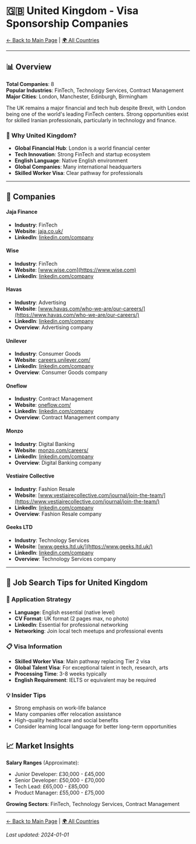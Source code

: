 # 🇬🇧 United Kingdom - Visa Sponsorship Companies

[← Back to Main Page](../../README.md) | [🌍 All Countries](../countries.md)

---

## 📊 Overview

**Total Companies**: 8  
**Popular Industries**: FinTech, Technology Services, Contract Management  
**Major Cities**: London, Manchester, Edinburgh, Birmingham

The UK remains a major financial and tech hub despite Brexit, with London being one of the world's leading FinTech centers. Strong opportunities exist for skilled Iranian professionals, particularly in technology and finance.

### 🎯 Why United Kingdom?

- **Global Financial Hub**: London is a world financial center
- **Tech Innovation**: Strong FinTech and startup ecosystem
- **English Language**: Native English environment
- **Global Companies**: Many international headquarters
- **Skilled Worker Visa**: Clear pathway for professionals

---

## 🏢 Companies

#### **Jaja Finance**
- **Industry**: FinTech
- **Website**: [jaja.co.uk/](https://jaja.co.uk/)
- **LinkedIn**: [linkedin.com/company](https://www.linkedin.com/company/jaja-finance/)

#### **Wise**
- **Industry**: FinTech
- **Website**: [www.wise.com](https://www.wise.com)
- **LinkedIn**: [linkedin.com/company](https://www.linkedin.com/company/wiseaccount/jobs/)

#### **Havas**
- **Industry**: Advertising
- **Website**: [www.havas.com/who-we-are/our-careers/](https://www.havas.com/who-we-are/our-careers/)
- **LinkedIn**: [linkedin.com/company](https://www.linkedin.com/company/havas/jobs/)
- **Overview**: Advertising company

#### **Unilever**
- **Industry**: Consumer Goods
- **Website**: [careers.unilever.com/](https://careers.unilever.com/)
- **LinkedIn**: [linkedin.com/company](https://www.linkedin.com/company/unilever/jobs/)
- **Overview**: Consumer Goods company

#### **Oneflow**
- **Industry**: Contract Management
- **Website**: [oneflow.com/](https://oneflow.com/)
- **LinkedIn**: [linkedin.com/company](https://www.linkedin.com/company/oneflowcom/jobs/)
- **Overview**: Contract Management company

#### **Monzo**
- **Industry**: Digital Banking
- **Website**: [monzo.com/careers/](https://monzo.com/careers/)
- **LinkedIn**: [linkedin.com/company](https://www.linkedin.com/company/monzo-bank/jobs/)
- **Overview**: Digital Banking company

#### **Vestiaire Collective**
- **Industry**: Fashion Resale
- **Website**: [www.vestiairecollective.com/journal/join-the-team/](https://www.vestiairecollective.com/journal/join-the-team/)
- **LinkedIn**: [linkedin.com/company](https://www.linkedin.com/company/vestiaireco/jobs/)
- **Overview**: Fashion Resale company

#### **Geeks LTD**
- **Industry**: Technology Services
- **Website**: [www.geeks.ltd.uk/](https://www.geeks.ltd.uk/)
- **LinkedIn**: [linkedin.com/company](https://www.linkedin.com/company/geeks-ltd/jobs/)
- **Overview**: Technology Services company

---

## 💼 Job Search Tips for United Kingdom

### 🎯 Application Strategy

- **Language**: English essential (native level)
- **CV Format**: UK format (2 pages max, no photo)
- **LinkedIn**: Essential for professional networking
- **Networking**: Join local tech meetups and professional events

### 📋 Visa Information

- **Skilled Worker Visa**: Main pathway replacing Tier 2 visa
- **Global Talent Visa**: For exceptional talent in tech, research, arts
- **Processing Time**: 3-8 weeks typically
- **English Requirement**: IELTS or equivalent may be required

### 💡 Insider Tips

- Strong emphasis on work-life balance
- Many companies offer relocation assistance
- High-quality healthcare and social benefits
- Consider learning local language for better long-term opportunities

## 📈 Market Insights

**Salary Ranges** (Approximate):

- Junior Developer: £30,000 - £45,000
- Senior Developer: £50,000 - £70,000
- Tech Lead: £65,000 - £85,000
- Product Manager: £55,000 - £75,000

**Growing Sectors**: FinTech, Technology Services, Contract Management

---

[← Back to Main Page](../../README.md) | [🌍 All Countries](../countries.md)

*Last updated: 2024-01-01*
